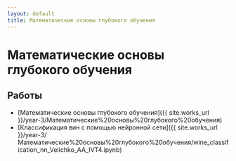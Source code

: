 ```yaml
---
layout: default
title: Математические основы глубокого обучения
---
```


# Математические основы глубокого обучения

## Работы

- [Математические основы глубокого обучения]({{ site.works_url }}/year-3/Математические%20основы%20глубокого%20обучения)
- [Классификация вин с помощью нейронной сети]({{ site.works_url }}/year-3/Математические%20основы%20глубокого%20обучения/wine_classification_nn_Velichko_AA_IVT4.ipynb)